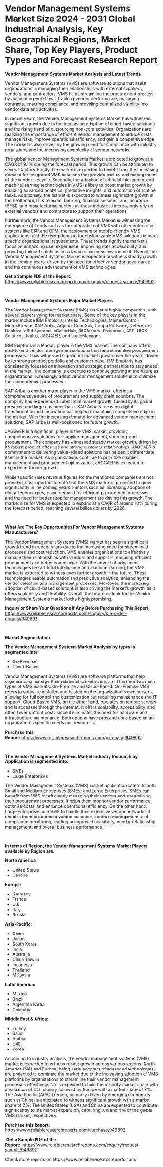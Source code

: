 <p><h1>Vendor Management Systems Market Size 2024 - 2031 Global Industrial Analysis, Key Geographical Regions, Market Share, Top Key Players, Product Types and Forecast Research Report</h1></p><p><strong>Vendor Management Systems Market Analysis and Latest Trends</strong></p>
<p><p>Vendor Management Systems (VMS) are software solutions that assist organizations in managing their relationships with external suppliers, vendors, and contractors. VMS helps streamline the procurement process by automating workflows, tracking vendor performance, managing contracts, ensuring compliance, and providing centralized visibility into vendor data and activities.</p><p>In recent years, the Vendor Management Systems Market has witnessed significant growth due to the increasing adoption of cloud-based solutions and the rising trend of outsourcing non-core activities. Organizations are realizing the importance of efficient vendor management to reduce costs, manage risks, improve operational efficiency, and gain a competitive edge. The market is also driven by the growing need for compliance with industry regulations and the increasing complexity of vendor networks.</p><p>The global Vendor Management Systems Market is projected to grow at a CAGR of 9.1% during the forecast period. This growth can be attributed to several factors. Firstly, the market is expected to benefit from the increasing demand for integrated VMS solutions that provide end-to-end management of the vendor lifecycle. Secondly, the adoption of artificial intelligence and machine learning technologies in VMS is likely to boost market growth by enabling advanced analytics, predictive insights, and automation of routine tasks. Additionally, the market is expected to witness significant growth in the healthcare, IT & telecom, banking, financial services, and insurance (BFSI), and manufacturing sectors as these industries increasingly rely on external vendors and contractors to support their operations.</p><p>Furthermore, the Vendor Management Systems Market is witnessing the emergence of trends such as the integration of VMS with other enterprise systems like ERP and CRM, the deployment of mobile-friendly VMS applications, and the rising demand for customizable VMS solutions to meet specific organizational requirements. These trends signify the market's focus on enhancing user experience, improving data accessibility, and providing tailored solutions in a dynamic business environment. Overall, the Vendor Management Systems Market is expected to witness steady growth in the coming years, driven by the need for effective vendor governance and the continuous advancement of VMS technologies.</p></p>
<p><strong>Get a Sample PDF of the Report:&nbsp;</strong> <a href="https://www.reliableresearchreports.com/enquiry/request-sample/949892">https://www.reliableresearchreports.com/enquiry/request-sample/949892</a></p>
<p>&nbsp;</p>
<p><strong>Vendor Management Systems Major Market Players</strong></p>
<p><p>The Vendor Management Systems (VMS) market is highly competitive, with several players vying for market share. Some of the key players in this market include IBM Emptoris, Intelex Technologies, MasterControl, MetricStream, SAP Ariba, Adjuno, ConnXus, Coupa Software, Determine, Deskera, eBid Systems, eSellerHub, 360factors, Freshdesk, GEP, HICX Solutions, Ivalua, JAGGAER, and LogicManager.</p><p>IBM Emptoris is a leading player in the VMS market. The company offers end-to-end vendor management solutions that help streamline procurement processes. It has witnessed significant market growth over the years, driven by its strong product portfolio and customer base. IBM Emptoris has consistently focused on innovation and strategic partnerships to stay ahead in the market. The company is expected to continue growing in the future as organizations increasingly adopt vendor management solutions to optimize their procurement processes.</p><p>SAP Ariba is another major player in the VMS market, offering a comprehensive suite of procurement and supply chain solutions. The company has experienced substantial market growth, fueled by its global presence and large customer base. SAP Ariba's focus on digital transformation and innovation has helped it maintain a competitive edge in the market. With the increasing demand for advanced vendor management solutions, SAP Ariba is well-positioned for future growth.</p><p>JAGGAER is a significant player in the VMS market, providing comprehensive solutions for supplier management, sourcing, and procurement. The company has witnessed steady market growth, driven by its robust product offerings and strong customer relationships. JAGGAER's commitment to delivering value-added solutions has helped it differentiate itself in the market. As organizations continue to prioritize supplier management and procurement optimization, JAGGAER is expected to experience further growth.</p><p>While specific sales revenue figures for the mentioned companies are not provided, it is important to note that the VMS market is projected to grow significantly in the coming years. Factors such as increasing adoption of digital technologies, rising demand for efficient procurement processes, and the need for better supplier management are driving this growth. The market size for VMS is expected to expand at a CAGR of around 10% during the forecast period, reaching several billion dollars by 2026.</p></p>
<p>&nbsp;</p>
<p><strong>What Are The Key Opportunities For Vendor Management Systems Manufacturers?</strong></p>
<p><p>The Vendor Management Systems (VMS) market has seen a significant growth trend in recent years due to the increasing need for streamlined processes and cost reduction. VMS enables organizations to effectively manage their relationships with vendors and suppliers, ensuring efficient procurement and better compliance. With the advent of advanced technologies like artificial intelligence and machine learning, the VMS market is expected to witness even further growth in the future. These technologies enable automation and predictive analytics, enhancing the vendor selection and management processes. Moreover, the increasing adoption of cloud-based solutions is also driving the market's growth, as it offers scalability and flexibility. Overall, the future outlook for the Vendor Management Systems market looks highly promising.</p></p>
<p><strong>Inquire or Share Your Questions If Any Before Purchasing This Report:</strong> <a href="https://www.reliableresearchreports.com/enquiry/pre-order-enquiry/949892">https://www.reliableresearchreports.com/enquiry/pre-order-enquiry/949892</a></p>
<p>&nbsp;</p>
<p><strong>Market Segmentation</strong></p>
<p><strong>The Vendor Management Systems Market Analysis by types is segmented into:</strong></p>
<p><ul><li>On-Premise</li><li>Cloud-Based</li></ul></p>
<p><p>Vendor Management Systems (VMS) are software platforms that help organizations manage their relationships with vendors. There are two main types of VMS markets: On-Premise and Cloud-Based. On-Premise VMS refers to software installed and hosted on the organization's own servers, allowing for full control and customization but requiring maintenance and IT support. Cloud-Based VMS, on the other hand, operates on remote servers and is accessed through the internet. It offers scalability, accessibility, and often lower upfront costs since it eliminates the need for hardware and infrastructure maintenance. Both options have pros and cons based on an organization's specific needs and resources.</p></p>
<p><strong>Purchase this Report:&nbsp;</strong><a href="https://www.reliableresearchreports.com/purchase/949892">https://www.reliableresearchreports.com/purchase/949892</a></p>
<p>&nbsp;</p>
<p><strong>The Vendor Management Systems Market Industry Research by Application is segmented into:</strong></p>
<p><ul><li>SMEs</li><li>Large Enterprises</li></ul></p>
<p><p>The Vendor Management Systems (VMS) market application caters to both Small and Medium Enterprises (SMEs) and Large Enterprises. SMEs can benefit from VMS by efficiently managing their vendors and streamlining their procurement processes. It helps them monitor vendor performance, optimize costs, and enhance operational efficiency. On the other hand, Large Enterprises use VMS to handle their extensive vendor networks. It enables them to automate vendor selection, contract management, and compliance monitoring, leading to improved scalability, vendor relationship management, and overall business performance.</p></p>
<p>&nbsp;</p>
<p><strong>In terms of Region, the Vendor Management Systems Market Players available by Region are:</strong></p>
<p>
    <p> <strong> North America: </strong>
        <ul>
            <li>United States</li>
            <li>Canada</li>
        </ul>
        </p> 
    <p> <strong> Europe: </strong>
        <ul>
            <li>Germany</li>
            <li>France</li>
            <li>U.K.</li>
            <li>Italy</li>
            <li>Russia</li>
        </ul>
        </p> 
    <p> <strong> Asia-Pacific: </strong>
        <ul>
            <li>China</li>
            <li>Japan</li>
            <li>South Korea</li>
            <li>India</li>
            <li>Australia</li>
            <li>China Taiwan</li>
            <li>Indonesia</li>
            <li>Thailand</li>
            <li>Malaysia</li>
        </ul>
        </p> 
    <p> <strong> Latin America: </strong>
        <ul>
            <li>Mexico</li>
            <li>Brazil</li>
            <li>Argentina Korea</li>
            <li>Colombia</li>
        </ul>
        </p> 
    <p> <strong> Middle East & Africa: </strong>
        <ul>
            <li>Turkey</li>
            <li>Saudi</li>
            <li>Arabia</li>
            <li>UAE</li>
            <li>Korea</li>
        </ul>
    </p>
    </p>
<p><p>According to industry analysis, the vendor management systems (VMS) market is expected to witness robust growth across various regions. North America (NA) and Europe, being early adopters of advanced technologies, are projected to dominate the market due to the increasing adoption of VMS platforms by organizations to streamline their vendor management processes effectively. NA is expected to hold the majority market share with a valuation of X%, closely followed by Europe with a market share of Y%. The Asia Pacific (APAC) region, primarily driven by emerging economies such as China, is anticipated to witness significant growth with a market share of Z%. The United States (USA) and China are expected to contribute significantly to the market expansion, capturing X% and Y% of the global VMS market, respectively.</p></p>
<p><strong>Purchase this Report: </strong><a href="https://www.reliableresearchreports.com/purchase/949892">https://www.reliableresearchreports.com/purchase/949892</a></p>
<p>&nbsp;<strong>Get a Sample PDF of the Report:&nbsp;&nbsp;</strong><a href="https://www.reliableresearchreports.com/enquiry/request-sample/949892">https://www.reliableresearchreports.com/enquiry/request-sample/949892</a></p>
<p><strong></strong></p>
<p>Check more reports on https://www.reliableresearchreports.com/</p>